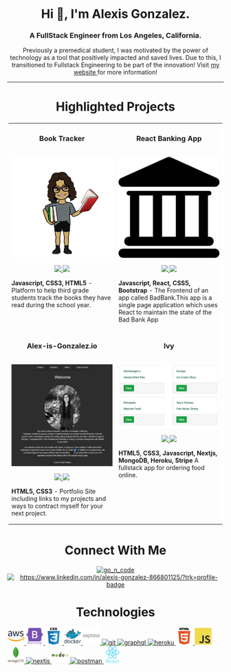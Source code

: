 <h1 align="center">Hi 👋, I'm Alexis Gonzalez.</h1>
<h3 align="center">A FullStack Engineer from Los Angeles, California.</h3>

<p align="center">Previously a premedical student, I was motivated by the power of technology as a tool that positively impacted and saved lives. Due to this, I transitioned to Fullstack Engineering to be part of the innovation! Visit <a href="https://alex-is-gonzalez.github.io/index.html">my website </a> for more information!
</p>
<hr/>

<h1 align="center"> Highlighted Projects</h1>
<table bordercolor="ffffff">
  
  <tr>
    <td width="50%" valign="top">
      <h3 align="center">Book Tracker</h3>
        <br />
        <a target="_blank" href="https://msreader.netlify.app/">
            <img src="images/teach.png" width="100%" alt="Book App"/>
        </a>
        <br />
        <p align="center">
          
  <a href="https://github.com/Alex-is-Gonzalez/Mr.Reader" target="_blank">
    <img src="https://img.shields.io/static/v1?label=|&message=REPO&color=23555f&style=plastic&logo=github&logo-color=white"/>
  </a>  
  <a href="https://msreader.netlify.app/" target="_blank">
    <img src="https://img.shields.io/static/v1?label=|&message=WEBSITE&color=orange&style=plastic&logo=wordpress&logo-color=white"/>
  </a>
      </p>
        <p><strong>Javascript, CSS3, HTML5 </strong> - Platform to help third grade students track the books they have read during the school year.</p>
    </td>
    <td width="50%" valign="top">
      <h3 align="center">React Banking App</h3>
        <br />
      <a target="_blank" href="http://alexis-gonzalez-banking-app.s3-website-us-west-1.amazonaws.com/#/">
            <img src="images/bank.png" width="100%"  alt="React Banking App"/>
        </a>
        <br />
        <p align="center">
          
  <a href="https://github.com/Alex-is-Gonzalez/Bad_Bank" target="_blank">
    <img src="https://img.shields.io/static/v1?label=|&message=REPO&color=23555f&style=plastic&logo=github&logo-color=white"/>
  </a>
  <a href="http://alexis-gonzalez-banking-app.s3-website-us-west-1.amazonaws.com/#/">
    <img src="https://img.shields.io/static/v1?label=|&message=WEBSITE&color=orange&style=plastic&logo=wordpress&logo-color=white"/>
  </a>
      </p>
        <p><strong>Javascript, React, CSS5, Bootstrap</strong> - The Frontend of an app called BadBank.This app is a single page application which uses React to maintain the state of the Bad Bank App</p>
    </td>
  </tr>
  
  <tr>
    <td width="50%" valign="top">
      <h3 align="center">Alex-is-Gonzalez.io</h3>
      <br />
        <a target="_blank" href="https://shawncharles.com">
          <img src="images/port.png" width="100%" alt="Portfolio"/>
        </a>
      <br />
        <p align="center">
  <a href="https://github.com/Alex-is-Gonzalez/Alex-is-Gonzalez.github.io" target="_blank">
    <img src="https://img.shields.io/static/v1?label=|&message=REPO&color=23555f&style=plastic&logo=github&logo-color=white"/>
  </a>
  <a href="https://alex-is-gonzalez.github.io/" target="_blank">
    <img src="https://img.shields.io/static/v1?label=|&message=WEBSITE&color=orange&style=plastic&logo=wordpress&logo-color=white"/>
  </a>
      </p>
        <p><strong>HTML5, CSS3 </strong> - Portfolio Site including links to my projects and ways to contract myself for your next project.</p>
    </td>
    <td width="50%" valign="top">
      <h3 align="center">Ivy</h3>
        <br />
        <a target="_blank" href='https://mysterious-cliffs-25536.herokuapp.com/'>
          <img src="images/ivy-1.png" width="100%" alt="Ivy App"/>
        </a>
        <br />
        <p align="center">
          
  <a href="https://github.com/Alex-is-Gonzalez/Food_Order-" target="_blank">
    <img src="https://img.shields.io/static/v1?label=|&message=REPO&color=23555f&style=plastic&logo=github&logo-color=white"/>
  </a>
  <a href="https://mysterious-cliffs-25536.herokuapp.com/" target="_blank">
    <img src="https://img.shields.io/static/v1?label=|&message=WEBSITE&color=orange&style=plastic&logo=wordpress&logo-color=white"/>
  </a>
      </p>
        <p><strong>HTML5, CSS3, Javascript, Nextjs, MongoDB, Heroku, Stripe</strong> A fullstack app for ordering food online.</p>
    </td>
  </tr>
</table>


<h1 align="center">Connect With Me</h1>
<p align="center">
<a href="https://twitter.com/go_n_code" target="blank"><img align="center" src="https://raw.githubusercontent.com/rahuldkjain/github-profile-readme-generator/master/src/images/icons/Social/twitter.svg" alt="go_n_code" height="30" width="40" /></a>
<a href="https://linkedin.com/in/https://www.linkedin.com/in/alexis-gonzalez-866801125/?trk=profile-badge" target="blank"><img align="center" src="https://raw.githubusercontent.com/rahuldkjain/github-profile-readme-generator/master/src/images/icons/Social/linked-in-alt.svg" alt="https://www.linkedin.com/in/alexis-gonzalez-866801125/?trk=profile-badge" height="30" width="40" /></a>
</p>

<h1 align="center">Technologies</h1>
<p align="left"> <a href="https://aws.amazon.com" target="_blank" rel="noreferrer"> <img src="https://raw.githubusercontent.com/devicons/devicon/master/icons/amazonwebservices/amazonwebservices-original-wordmark.svg" alt="aws" width="40" height="40"/> </a> <a href="https://getbootstrap.com" target="_blank" rel="noreferrer"> <img src="https://raw.githubusercontent.com/devicons/devicon/master/icons/bootstrap/bootstrap-plain-wordmark.svg" alt="bootstrap" width="40" height="40"/> </a> <a href="https://www.w3schools.com/css/" target="_blank" rel="noreferrer"> <img src="https://raw.githubusercontent.com/devicons/devicon/master/icons/css3/css3-original-wordmark.svg" alt="css3" width="40" height="40"/> </a> <a href="https://www.docker.com/" target="_blank" rel="noreferrer"> <img src="https://raw.githubusercontent.com/devicons/devicon/master/icons/docker/docker-original-wordmark.svg" alt="docker" width="40" height="40"/> </a> <a href="https://expressjs.com" target="_blank" rel="noreferrer"> <img src="https://raw.githubusercontent.com/devicons/devicon/master/icons/express/express-original-wordmark.svg" alt="express" width="40" height="40"/> </a> <a href="https://git-scm.com/" target="_blank" rel="noreferrer"> <img src="https://www.vectorlogo.zone/logos/git-scm/git-scm-icon.svg" alt="git" width="40" height="40"/> </a> <a href="https://graphql.org" target="_blank" rel="noreferrer"> <img src="https://www.vectorlogo.zone/logos/graphql/graphql-icon.svg" alt="graphql" width="40" height="40"/> </a> <a href="https://heroku.com" target="_blank" rel="noreferrer"> <img src="https://www.vectorlogo.zone/logos/heroku/heroku-icon.svg" alt="heroku" width="40" height="40"/> </a> <a href="https://www.w3.org/html/" target="_blank" rel="noreferrer"> <img src="https://raw.githubusercontent.com/devicons/devicon/master/icons/html5/html5-original-wordmark.svg" alt="html5" width="40" height="40"/> </a> <a href="https://developer.mozilla.org/en-US/docs/Web/JavaScript" target="_blank" rel="noreferrer"> <img src="https://raw.githubusercontent.com/devicons/devicon/master/icons/javascript/javascript-original.svg" alt="javascript" width="40" height="40"/> </a> <a href="https://www.mongodb.com/" target="_blank" rel="noreferrer"> <img src="https://raw.githubusercontent.com/devicons/devicon/master/icons/mongodb/mongodb-original-wordmark.svg" alt="mongodb" width="40" height="40"/> </a> <a href="https://nextjs.org/" target="_blank" rel="noreferrer"> <img src="https://cdn.worldvectorlogo.com/logos/nextjs-2.svg" alt="nextjs" width="40" height="40"/> </a> <a href="https://nodejs.org" target="_blank" rel="noreferrer"> <img src="https://raw.githubusercontent.com/devicons/devicon/master/icons/nodejs/nodejs-original-wordmark.svg" alt="nodejs" width="40" height="40"/> </a> <a href="https://postman.com" target="_blank" rel="noreferrer"> <img src="https://www.vectorlogo.zone/logos/getpostman/getpostman-icon.svg" alt="postman" width="40" height="40"/> </a> <a href="https://reactjs.org/" target="_blank" rel="noreferrer"> <img src="https://raw.githubusercontent.com/devicons/devicon/master/icons/react/react-original-wordmark.svg" alt="react" width="40" height="40"/> </a> </p>
